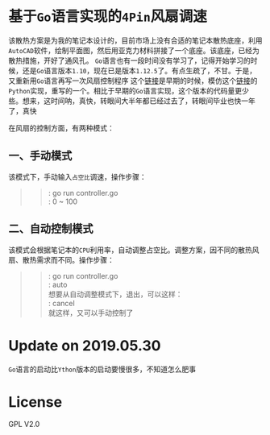 # 基于`Go`语言实现的`4Pin`风扇调速
该散热方案是为我的笔记本设计的，目前市场上没有合适的笔记本散热底座，利用`AutoCAD`软件，绘制平面图，然后用亚克力材料拼接了一个底座。该底座，已经为散热措施，开好了通风孔。
`Go`语言也有一段时间没有学习了，记得开始学习的时候，还是`Go`语言版本`1.10`，现在已是版本`1.12.5`了。有点生疏了，不甘。于是，又重新用`Go`语言再写一次风扇控制程序
这个[链接](https://github.com/Iflier/fanAndBLTGo)是早期的时候，模仿这个[链接](https://github.com/Iflier/fanAndBLT)的`Python`实现，重写的一个。相比于早期的`Go`语言实现，这个版本的代码量更少些。想来，这时间呐，真快，转眼间大半年都已经过去了，转眼间毕业也快一年了，真快

在风扇的控制方面，有两种模式：
## 一、手动模式
该模式下，手动输入`占空比`调速，操作步骤：
>>: go run controller.go<br/>
>>: 0 ~ 100<br/>
## 二、自动控制模式
该模式会根据笔记本的`CPU`利用率，自动调整占空比。调整方案，因不同的散热风扇、散热需求而不同。操作步骤：
>>: go run controller.go<br/>
>>: auto<br/>
想要从自动调整模式下，退出，可以这样：<br/>
>>: cancel<br/>
就这样，又可以手动控制了
# Update on 2019.05.30
`Go`语言的启动比`Ython`版本的启动要慢很多，不知道怎么肥事<br/>
# License

GPL V2.0</br>